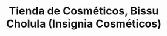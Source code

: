 ---
title: "Tienda de Cosméticos, Bissu Cholula (Insignia Cosméticos)"
url: /cholula-puebla/tienda-de-cosmeticos-bissu-cholula-insignia-cosmeticos/
shop: cosméticos
---